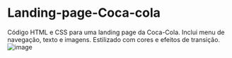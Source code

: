 # Landing-page-Coca-cola
Código HTML e CSS para uma landing page da Coca-Cola. Inclui menu de navegação, texto e imagens. Estilizado com cores e efeitos de transição.
![image](https://github.com/Johnwesleysousa/Landing-page-Coca-cola/assets/148167973/cc185252-2ee0-496a-8c38-cc8eb84292f0)
